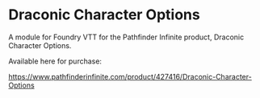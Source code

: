 # Draconic Character Options
A module for Foundry VTT for the Pathfinder Infinite product, Draconic Character Options. 

Available here for purchase: 

https://www.pathfinderinfinite.com/product/427416/Draconic-Character-Options
